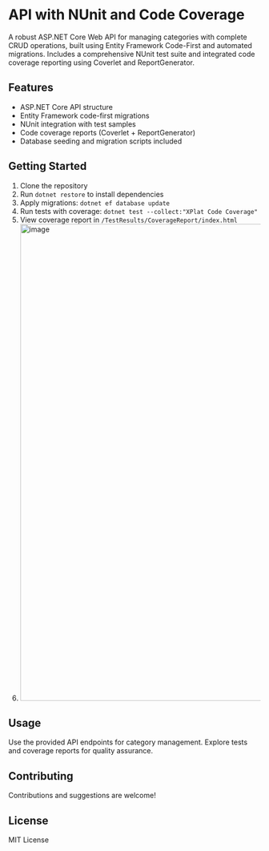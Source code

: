 # API with NUnit and Code Coverage

A robust ASP.NET Core Web API for managing categories with complete CRUD operations, built using Entity Framework Code-First and automated migrations. Includes a comprehensive NUnit test suite and integrated code coverage reporting using Coverlet and ReportGenerator.

## Features
- ASP.NET Core API structure
- Entity Framework code-first migrations
- NUnit integration with test samples
- Code coverage reports (Coverlet + ReportGenerator)
- Database seeding and migration scripts included

## Getting Started
1. Clone the repository  
2. Run `dotnet restore` to install dependencies  
3. Apply migrations: `dotnet ef database update`  
4. Run tests with coverage: `dotnet test --collect:"XPlat Code Coverage"`  
5. View coverage report in `/TestResults/CoverageReport/index.html`
6. <img width="1676" height="952" alt="image" src="https://github.com/user-attachments/assets/b810d6d4-78a5-4e42-a864-5239c9c18813" />


## Usage
Use the provided API endpoints for category management. Explore tests and coverage reports for quality assurance.

## Contributing
Contributions and suggestions are welcome!

## License
MIT License
